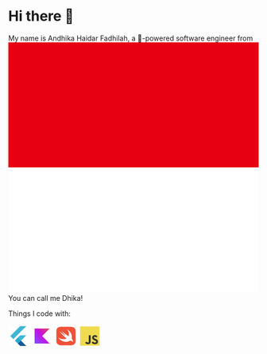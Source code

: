 # Hi there 👋

  My name is Andhika Haidar Fadhilah, a 🍅-powered software engineer from <img src="https://github.com/lipis/flag-icons/blob/main/flags/1x1/id.svg"> <br/> 
  You can call me Dhika!
  
<div>
  Things I code with:
</div>
<div>
  <br/>
  <img src="https://github.com/devicons/devicon/blob/master/icons/flutter/flutter-original.svg" title="Flutter" alt="Flutter" width="40" height="40"/>&nbsp;
  <img src="https://github.com/devicons/devicon/blob/master/icons/kotlin/kotlin-original.svg" title="Kotlin" alt="Kotlin" width="40" height="40"/>&nbsp;
  <img src="https://github.com/devicons/devicon/blob/master/icons/swift/swift-original.svg" title="Swift" alt="Swift" width="40" height="40"/>&nbsp;
  <img src="https://github.com/devicons/devicon/blob/master/icons/javascript/javascript-original.svg" title="Javascript" alt="Javascript" width="40" height="40"/>&nbsp;
  <br/>
<div>
